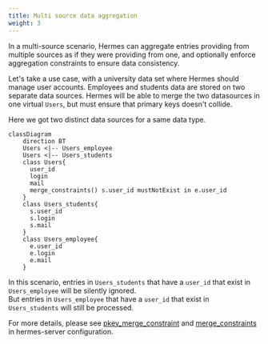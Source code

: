 ```yaml
---
title: Multi source data aggregation
weight: 3
---
```


In a multi-source scenario, Hermes can aggregate entries providing from multiple sources as if they were providing from one, and optionally enforce aggregation constraints to ensure data consistency.

Let's take a use case, with a university data set where Hermes should manage user accounts. Employees and students data are stored on two separate data sources. Hermes will be able to merge the two datasources in one virtual `Users`, but must ensure that primary keys doesn't collide.

Here we got two distinct data sources for a same data type.

```mermaid
classDiagram
    direction BT
    Users <|-- Users_employee
    Users <|-- Users_students
    class Users{
      user_id
      login
      mail
      merge_constraints() s.user_id mustNotExist in e.user_id
    }
    class Users_students{
      s.user_id
      s.login
      s.mail
    }
    class Users_employee{
      e.user_id
      e.login
      e.mail
    }
```

In this scenario, entries in `Users_students` that have a `user_id` that exist in `Users_employee` will be silently ignored.  
But entries in `Users_employee` that have a `user_id` that exist in `Users_students` will still be processed.

For more details, please see [pkey_merge_constraint](/setup/configuration/hermes-server/#hermes-server.datamodel.data-type-name.sources.datasource-name.pkey_merge_constraint) and [merge_constraints](/setup/configuration/hermes-server/#hermes-server.datamodel.data-type-name.sources.datasource-name.merge_constraints) in hermes-server configuration.
